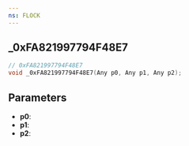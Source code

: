 ```yaml
---
ns: FLOCK
---
```

## _0xFA821997794F48E7

```c
// 0xFA821997794F48E7
void _0xFA821997794F48E7(Any p0, Any p1, Any p2);
```

## Parameters
* **p0**:
* **p1**:
* **p2**:
